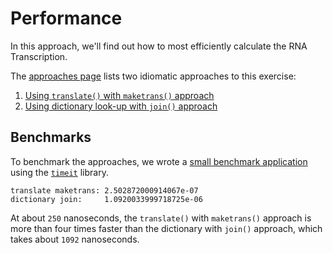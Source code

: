 # Performance

In this approach, we'll find out how to most efficiently calculate the RNA Transcription.

The [approaches page][approaches] lists two idiomatic approaches to this exercise:

1. [Using `translate()` with `maketrans()` approach][approach-translate-maketrans]
2. [Using dictionary look-up with `join()` approach][approach-dictionary-join]


## Benchmarks

To benchmark the approaches, we wrote a [small benchmark application][benchmark-application] using the [`timeit`][timeit] library.

```
translate maketrans: 2.502872000914067e-07
dictionary join:     1.0920033999718725e-06
```

At about `250` nanoseconds, the `translate()` with `maketrans()` approach is more than four times faster than the dictionary with `join()` approach,
which takes about `1092` nanoseconds.

[approaches]: https://exercism.org/tracks/python/exercises/rna-transcription/approaches
[approach-translate-maketrans]: https://exercism.org/tracks/python/exercises/rna-transcription/approaches/translate-maketrans
[approach-dictionary-join]: https://exercism.org/tracks/python/exercises/rna-transcription/approaches/dictionary-join
[benchmark-application]: https://github.com/exercism/python/blob/main/exercises/practice/rna-transcription/.articles/performance/code/Benchmark.py
[timeit]: https://docs.python.org/3/library/timeit.html
